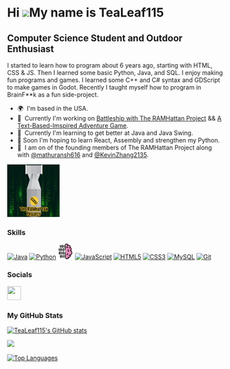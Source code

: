 Hi ![](https://user-images.githubusercontent.com/18350557/176309783-0785949b-9127-417c-8b55-ab5a4333674e.gif)My name is TeaLeaf115
==================================================================================================================================

Computer Science Student and Outdoor Enthusiast
------------------

I started to learn how to program about 6 years ago, starting with HTML, CSS & JS. Then I learned some basic Python, Java, and SQL. I enjoy making fun programs and games. I learned some C++ and C# syntax and GDScript to make games in Godot. Recently I taught myself how to program in BrainF**k as a fun side-project.

* 🌍  I'm based in the USA.
* 🚀  Currently I'm working on [Battleship with The RAMHattan Project](http://github.com/TeaLeaf115/GroupBattleshipProject) && [A Text-Based-Imspired Adventure Game](https://github.com/TeaLeaf115/TextBasedAdventureGame).
* 🧠  Currently I'm learning to get better at Java and Java Swing.
* 🔮  Soon I'm hoping to learn React, Assembly and strengthen my Python.
* 🤝  I am on of the founding members of The RAMHattan Project along with [@mathuransh616](https://github.com/mathuransh616) and [@KevinZhang2135](https://github.com/KevinZhang2135).
<p align="left">
<a href="https://github.com/TeaLeaf115" target="_blank" rel="noreferrer"><img src="https://github.com/TeaLeaf115/TeaLeaf115/blob/93f25011c3e218f6a682e54140444995845da4c2/assets/TheRAMhattanProject.svg" width="122" height="122" alt="The RAMHattan Project"/></a>
</p>

### Skills


<p align="left">
<a href="https://www.oracle.com/java/" target="_blank" rel="noreferrer"><img src="https://raw.githubusercontent.com/danielcranney/readme-generator/main/public/icons/skills/java-colored.svg" width="36" height="36" alt="Java" /></a>
<a href="https://www.python.org/" target="_blank" rel="noreferrer"><img src="https://raw.githubusercontent.com/danielcranney/readme-generator/main/public/icons/skills/python-colored.svg" width="36" height="36" alt="Python" /></a>
<a href="https://en.wikipedia.org/wiki/Brainfuck" target="_blank" rel="noreferrer"><img src="https://github.com/TeaLeaf115/TeaLeaf115/blob/93f25011c3e218f6a682e54140444995845da4c2/assets/BF.svg" width="36" height="36" alt="BrainFuck" /></a>
<a href="https://developer.mozilla.org/en-US/docs/Web/JavaScript" target="_blank" rel="noreferrer"><img src="https://raw.githubusercontent.com/danielcranney/readme-generator/main/public/icons/skills/javascript-colored.svg" width="36" height="36" alt="JavaScript" /></a>
<a href="https://developer.mozilla.org/en-US/docs/Glossary/HTML5" target="_blank" rel="noreferrer"><img src="https://raw.githubusercontent.com/danielcranney/readme-generator/main/public/icons/skills/html5-colored.svg" width="36" height="36" alt="HTML5" /></a>
<a href="https://www.w3.org/TR/CSS/#css" target="_blank" rel="noreferrer"><img src="https://raw.githubusercontent.com/danielcranney/readme-generator/main/public/icons/skills/css3-colored.svg" width="36" height="36" alt="CSS3" /></a>
<a href="https://www.mysql.com/" target="_blank" rel="noreferrer"><img src="https://raw.githubusercontent.com/danielcranney/readme-generator/main/public/icons/skills/mysql-colored.svg" width="36" height="36" alt="MySQL" /></a>
<a href="https://git-scm.com/" target="_blank" rel="noreferrer"><img src="https://raw.githubusercontent.com/danielcranney/readme-generator/main/public/icons/skills/git-colored.svg" width="36" height="36" alt="Git" /></a>
</p>


### Socials

<p align="left"> <a href="https://www.github.com/TeaLeaf115" target="_blank" rel="noreferrer"> <picture> <source media="(prefers-color-scheme: dark)" srcset="https://raw.githubusercontent.com/danielcranney/readme-generator/main/public/icons/socials/github-dark.svg" /> <source media="(prefers-color-scheme: light)" srcset="https://raw.githubusercontent.com/danielcranney/readme-generator/main/public/icons/socials/github.svg" /> <img src="https://raw.githubusercontent.com/danielcranney/readme-generator/main/public/icons/socials/github.svg" width="32" height="32" /> </picture> </a></p>

### My GitHub Stats

<a href="http://www.github.com/TeaLeaf115"><img src="https://github-readme-stats.vercel.app/api?username=TeaLeaf115&show_icons=true&hide=&count_private=true&title_color=3382ed&text_color=ffffff&icon_color=14b8a6&bg_color=1c1917&hide_border=true&show_icons=true" alt="TeaLeaf115's GitHub stats" /></a>

<a href="http://www.github.com/TeaLeaf115"><img src="https://github-readme-streak-stats.herokuapp.com/?user=TeaLeaf115&stroke=ffffff&background=1c1917&ring=3382ed&fire=3382ed&currStreakNum=ffffff&currStreakLabel=3382ed&sideNums=ffffff&sideLabels=ffffff&dates=ffffff&hide_border=true" /></a>

<a href="https://github.com/TeaLeaf115" align="left"><img src="https://github-readme-stats.vercel.app/api/top-langs/?username=TeaLeaf115&langs_count=10&title_color=3382ed&text_color=ffffff&icon_color=14b8a6&bg_color=1c1917&hide_border=true&locale=en&custom_title=Top%20%Languages" alt="Top Languages" /></a>
